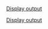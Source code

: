 
[Display output](https://raw.githubusercontent.com/Heethashreesathish/Java-Programs/main/3c_String/3c5_WordCount.png)


[Display output](https://raw.githubusercontent.com/Heethashreesathish/Java-Programs/main/3c_String/3c5_WordCount.png)
